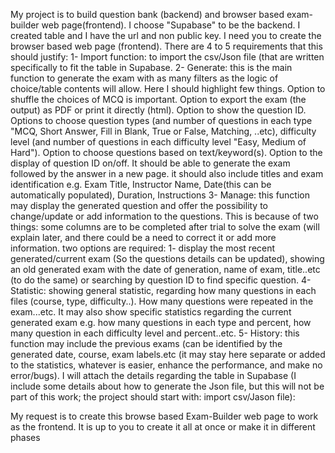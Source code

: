 My project is to build  question bank (backend) and browser based exam-builder web page(frontend). I choose "Supabase" to be the backend. I created table and I have the url and non public key. 
I need you to create the browser based web page (frontend). There are 4 to 5 requirements that this should justify: 1- Import function: to import the csv/Json file (that are written specifically to fit the table in Supabase. 2- Generate: this is the main function to generate the exam with as many filters as the logic of choice/table contents will allow. Here I should highlight few things. Option to shuffle the choices of MCQ is important. Option to export the exam (the output) as PDF or print it directly (html). Option to show the question ID. Options to choose question types (and number of questions in each type "MCQ, Short Answer, Fill in Blank, True or False, Matching, ..etc), difficulty level (and number of questions in each difficulty level "Easy, Medium of Hard"). Option to choose questions based on text/keyword(s). Option to the display of question ID on/off. It should be able to generate the exam followed by the answer in a new page. it should also include titles and exam identification e.g. Exam Title, Instructor Name, Date(this can be automatically populated), Duration, Instructions 3- Manage: this function may display the generated question and offer the possibility to change/update or add information to the questions. This is because of two things: some columns are to be completed after trial to solve the exam (will explain later, and there could be a need to correct it or add more information. two options are required: 1- display the most recent generated/current exam (So the questions details can be updated), showing an old generated exam with the date of generation, name of exam, title..etc (to do the same) or searching by question ID to find specific question. 4- Statistic: showing general statistic, regarding how many questions in each files (course, type, difficulty..). How many questions were repeated in the exam...etc. It may also show specific statistics regarding the current generated exam e.g. how many questions in each type and percent, how many question in each difficulty level and percent..etc. 5- History: this function may include the previous exams (can be identified by the generated date, course, exam labels.etc (it may stay here separate or added to the statistics, whatever is easier, enhance the performance, and make no error/bugs).
I will attach the details regarding the table in Supabase (I include some details about how to generate the Json file, but this will not be part of this work; the project should start with: import csv/Jason file):

My request is to create this browse based Exam-Builder web page to work as the frontend. It is up to you to create it all at once or make it in different phases

